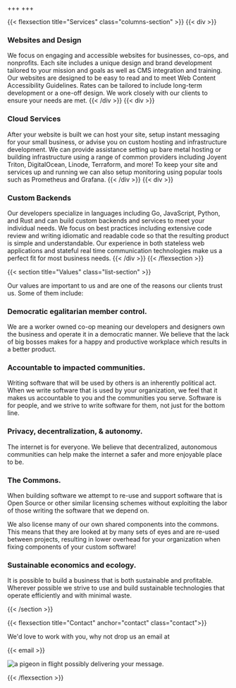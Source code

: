 +++
+++

{{< flexsection title="Services" class="columns-section" >}}
{{< div >}}
### Websites and Design

We focus on engaging and accessible websites for businesses, co-ops, and
nonprofits.
Each site includes a unique design and brand development tailored to your
mission and goals as well as CMS integration and training.
Our websites are designed to be easy to read and to meet Web Content
Accessibility Guidelines.
Rates can be tailored to include long-term development or a one-off design.
We work closely with our clients to ensure your needs are met.
{{< /div >}}
{{< div >}}
### Cloud Services

After your website is built we can host your site, setup instant messaging for
your small business, or advise you on custom hosting and infrastructure
development.
We can provide assistance setting up bare metal hosting or building
infrastructure using a range of common providers including Joyent Triton,
DigitalOcean, Linode, Terraform, and more!
To keep your site and services up and running we can also setup monitoring using
popular tools such as Prometheus and Grafana.
{{< /div >}}
{{< div >}}
### Custom Backends

Our developers specialize in languages including Go, JavaScript, Python, and
Rust and can build custom backends and services to meet your individual needs.
We focus on best practices including extensive code review and writing idiomatic
and readable code so that the resulting product is simple and understandable.
Our experience in both stateless web applications and stateful real time
communication technologies make us a perfect fit for most business needs.
{{< /div >}}
{{< /flexsection >}}

{{< section title="Values" class="list-section" >}}

Our values are important to us and are one of the reasons our clients trust us.
Some of them include:


### Democratic egalitarian member control.

We are a worker owned co-op meaning our developers and designers own the
business and operate it in a democratic manner.
We believe that the lack of big bosses makes for a happy and productive
workplace which results in a better product.


### Accountable to impacted communities.

Writing software that will be used by others is an inherently political act.
When we write software that is used by your organization, we feel that it makes
us accountable to you and the communities you serve.
Software is for people, and we strive to write software for them, not just for
the bottom line.


### Privacy, decentralization, & autonomy.

The internet is for everyone.
We believe that decentralized, autonomous communities can help make the internet
a safer and more enjoyable place to be.


### The Commons.

When building software we attempt to re-use and support software that is Open
Source or other similar licensing schemes without exploiting the labor of those
writing the software that we depend on.

We also license many of our own shared components into the commons.
This means that they are looked at by many sets of eyes and are re-used between
projects, resulting in lower overhead for your organization when fixing
components of your custom software!


### Sustainable economics and ecology.

It is possible to build a business that is both sustainable and profitable.
Wherever possible we strive to use and build sustainable technologies that
operate efficiently and with minimal waste.

{{< /section >}}

{{< flexsection title="Contact" anchor="contact" class="contact">}}

<p>We'd love to work with you, why not drop us an email at</p>

{{< email >}}

<img
	src="img/pigeon.png"
	alt="a pigeon in flight possibly delivering your message."
	aria-hidden="true"
/>

{{< /flexsection >}}
